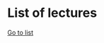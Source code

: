# List of lectures 

[Go to list](https://docs.google.com/spreadsheets/d/1P6CvI9ZZ1OKJoBQNMOtX7Kb6RDBUGhWzBfHGhNM-Kxw/edit#gid=0)